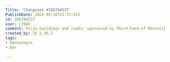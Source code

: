 ```yaml
---
Title: 'Changeset #156794537'
PublishDate: 2024-09-18T21:37:51Z
id: 156794537
user: L29Ah
comment: Polje buildings and roads; sponsored by Third Fund of Montelibero
created_by: iD 2.30.2
tags:
- Montenegro
- Bar

---
```

